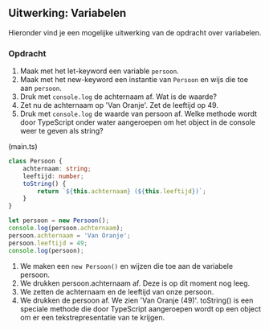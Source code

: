 ## Uitwerking: Variabelen

Hieronder vind je een mogelijke uitwerking van de opdracht over variabelen.

### Opdracht

1. Maak met het let-keyword een variable `persoon`.
2. Maak met het new-keyword een instantie van `Persoon` en wijs die toe aan `persoon`.
3. Druk met `console.log` de achternaam af. Wat is de waarde?
4. Zet nu de achternaam op 'Van Oranje'. Zet de leeftijd op 49.
5. Druk met `console.log` de waarde van persoon af. Welke methode wordt door TypeScript onder water aangeroepen om 
   het object in de console weer te geven als string?

(main.ts)
```TypeScript
class Persoon {
    achternaam: string;
    leeftijd: number;
    toString() {
        return `${this.achternaam} (${this.leeftijd})`;
    }
}

let persoon = new Persoon();
console.log(persoon.achternaam);
persoon.achternaam = 'Van Oranje';
persoon.leeftijd = 49;
console.log(persoon);
```

1. We maken een `new Persoon()` en wijzen die toe aan de variabele persoon.
2. We drukken persoon.achternaam af. Deze is op dit moment nog leeg.
3. We zetten de achternaam en de leeftijd van onze persoon.
4. We drukken de persoon af. We zien 'Van Oranje (49)'. toString() is een speciale methode die door TypeScript 
   aangeroepen wordt op een object om er een tekstrepresentatie van te krijgen.
